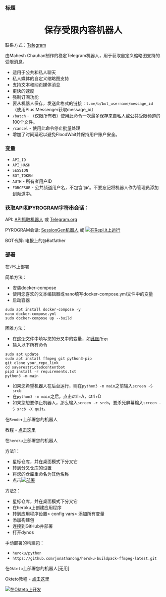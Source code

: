 
### 标题
<h1 align="center">
  <b>保存受限内容机器人</b>
</h1> 

联系方式：[Telegram](https://t.me/MaheshChauhan) 

由Mahesh Chauhan制作的稳定Telegram机器人，用于获取自定义缩略图支持的受限消息。

- 适用于公共和私人聊天
- 私人媒体的自定义缩略图支持
- 支持文本和网页媒体消息
- 更快的速度
- 强制订阅功能
- 要从机器人保存，发送此格式的链接：`t.me/b/bot_username/message_id`（使用Plus Messenger获取message_id）
- `/batch` - （仅限所有者）使用此命令一次最多保存来自私人或公共受限频道的100个文件。
- `/cancel` - 使用此命令停止批量处理
- 增加了时间延迟以避免FloodWait并保持用户账户安全。

### 变量

- `API_ID`
- `API_HASH`
- `SESSION`
- `BOT_TOKEN` 
- `AUTH` - 所有者用户ID
- `FORCESUB` - 公共频道用户名，不包含'@'。不要忘记将机器人作为管理员添加到频道中。

### 获取API和PYROGRAM字符串会话：

API: [API抓取机器人](https://t.me/USETGSBOT) 或 [Telegram.org](https://my.telegram.org/auth) 

PYROGRAM会话: [SessionGen机器人](https://t.me/SessionStringGeneratorRobot) 或 [![在Repl.it上运行](https://replit.com/badge/github/vasusen-code/saverestrictedcontentbot)](https://replit.com/@levinalab/Session-Generator#main.py) 

BOT令牌: 电报上的@Botfather

### 部署

在`VPS`上部署

简单方法：

- 安装docker-compose
- 使用您喜欢的文本编辑器或nano填写docker-compose.yml文件中的变量
- 启动容器

```
sudo apt install docker-compose -y
nano docker-compose.yml
sudo docker-compose up --build
```

困难方法：

- 在[这个](https://github.com/vasusen-code/SaveRestrictedContentBot/blob/master/main/__init__.py)文件中填写您的分叉中的变量，如[此图](https://t.me/MaheshChauhan/36)所示
- 输入以下所有命令

```
sudo apt update
sudo apt install ffmpeg git python3-pip
git clone your_repo_link
cd saverestrictedcontentbot 
pip3 install -r requirements.txt
python3 -m main
```

- 如果您希望机器人在后台运行，则在`python3 -m main`之前输入`screen -S srcb`
- 在`python3 -m main`之后，点击ctrl+A，ctrl+D
- 如果您想要停止机器人，那么输入`screen -r srcb`，要杀死屏幕输入`screen -S srcb -X quit`。

在`Render`上部署您的机器人

教程 - [点击这里](https://telegra.ph/SRCB-on-Render-05-17) 

在`heroku`上部署您的机器人

方法1：
- 星标仓库，并在桌面模式下分叉它
- 转到分叉仓库的设置
- 将您的仓库重命名为其他名称
- 点击[![部署](https://www.herokucdn.com/deploy/button.svg)](https://heroku.com/deploy)

方法2：
- 星标仓库，并在桌面模式下分叉它
- 在heroku上创建应用程序
- 转到应用程序设置> config vars> 添加所有变量
- 添加构建包
- 连接到GitHub并部署
- 打开dynos

手动部署的构建包：

- `heroku/python`
- `https://github.com/jonathanong/heroku-buildpack-ffmpeg-latest.git` 

在`Okteto`上部署您的机器人[无用]

Okteto教程 - [点击这里](https://telegra.ph/Okteto-Deploy-04-01) 

[![在Okteto上开发](https://okteto.com/develop-okteto.svg)](https://cloud.okteto.com) 

